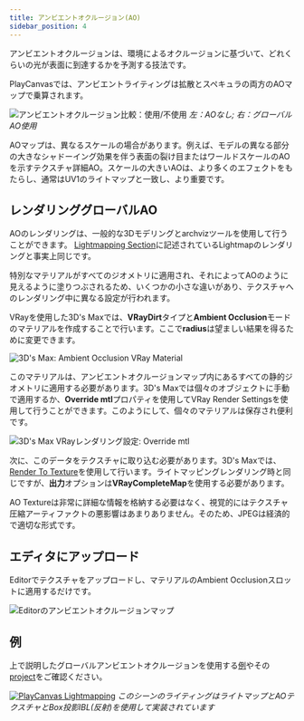 ```yaml
---
title: アンビエントオクルージョン(AO)
sidebar_position: 4
---
```


アンビエントオクルージョンは、環境によるオクルージョンに基づいて、どれくらいの光が表面に到達するかを予測する技法です。

PlayCanvasでは、アンビエントライティングは拡散とスペキュラの両方のAOマップで乗算されます。

![アンビエントオクルージョン比較：使用/不使用][4]
*左：AOなし; 右：グローバルAO使用*

AOマップは、異なるスケールの場合があります。例えば、モデルの異なる部分の大きなシャドーイング効果を伴う表面の裂け目またはワールドスケールのAOを示すテクスチャ詳細AO。スケールの大きいAOは、より多くのエフェクトをもたらし、通常はUV1のライトマップと一致し、より重要です。

## レンダリンググローバルAO

AOのレンダリングは、一般的な3Dモデリングとarchvizツールを使用して行うことができます。 [Lightmapping Section][0]に記述されているLightmapのレンダリングと事実上同じです。

特別なマテリアルがすべてのジオメトリに適用され、それによってAOのように見えるように塗りつぶされるため、いくつかの小さな違いがあり、テクスチャへのレンダリング中に異なる設定が行われます。

VRayを使用した3D's Maxでは、**VRayDirt**タイプと**Ambient Occlusion**モードのマテリアルを作成することで行います。ここで**radius**は望ましい結果を得るために変更できます。

![3D's Max: Ambient Occlusion VRay Material][1]

このマテリアルは、アンビエントオクルージョンマップ内にあるすべての静的ジオメトリに適用する必要があります。3D's Maxでは個々のオブジェクトに手動で適用するか、**Override mtl**プロパティを使用してVRay Render Settingsを使用して行うことができます。このようにして、個々のマテリアルは保存され便利です。

![3D's Max VRayレンダリング設定: Override mtl][2]

次に、このデータをテクスチャに取り込む必要があります。3D's Maxでは、[Render To Texture][3]を使用して行います。ライトマッピングレンダリング時と同じですが、**出力**オプションは**VRayCompleteMap**を使用する必要があります。

AO Textureは非常に詳細な情報を格納する必要はなく、視覚的にはテクスチャ圧縮アーティファクトの悪影響はあまりありません。そのため、JPEGは経済的で適切な形式です。

## エディタにアップロード

Editorでテクスチャをアップロードし、マテリアルのAmbient Occlusionスロットに適用するだけです。

![Editorのアンビエントオクルージョンマップ][5]

## 例

上で説明したグローバルアンビエントオクルージョンを使用する[例][6]やその[project][7]をご確認ください。

[![PlayCanvas Lightmapping][8]][6]
*このシーンのライティングはライトマップとAOテクスチャとBox投影IBL(反射)を使用して実装されています*

[0]: /user-manual/graphics/lighting/lightmapping/
[1]: /images/user-manual/graphics/lighting/lightmapping/3ds-max-ao-rendering.png
[2]: /images/user-manual/graphics/lighting/lightmapping/3ds-max-vray-override-mtl.png
[3]: /user-manual/graphics/lighting/lightmapping#render-to-texture
[4]: /images/user-manual/graphics/lighting/lightmapping/model-ao-comparison.jpg
[5]: /images/user-manual/graphics/lighting/lightmapping/editor-ao-map.png
[6]: https://playcanv.as/p/zdkARz26/
[7]: https://playcanvas.com/project/446587/overview/archviz-example
[8]: /images/user-manual/graphics/lighting/lightmapping/playcanvas-lightmapping-scene.jpg
